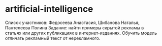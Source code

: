 # artificial-intelligence
Список  участников: Федосеева Анастасия, Шибанова Наталья, Пантелеева Полина
Задание: найти примеры скрытой рекламы в статьях или других публикациях в интернет-изданиях. Обучить модель отличать рекламный текст от нерекламного.
